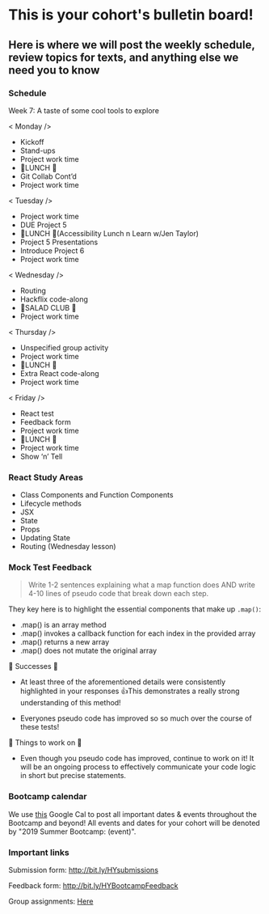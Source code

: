 # This is your cohort's bulletin board! 
## Here is where we will post the weekly schedule, review topics for texts, and anything else we need you to know

### Schedule
Week 7:  A taste of some cool tools to explore 

< Monday />
* Kickoff
* Stand-ups
* Project work time
* 🍴LUNCH 🍴
* Git Collab Cont’d
* Project work time

< Tuesday />
* Project work time
* DUE Project 5 
* 🍴LUNCH 🍴(Accessibility Lunch n Learn w/Jen Taylor)
* Project 5 Presentations
* Introduce Project 6
* Project work time

< Wednesday />
* Routing
* Hackflix code-along
* 🥗SALAD CLUB 🥗
* Project work time

< Thursday />
* Unspecified group activity
* Project work time
* 🍴LUNCH 🍴
* Extra React code-along
* Project work time

< Friday />
* React test
* Feedback form
* Project work time
* 🍴LUNCH 🍴
* Project work time
* Show ‘n’ Tell

### React Study Areas
* Class Components and Function Components
* Lifecycle methods
* JSX
* State
* Props
* Updating State
* Routing (Wednesday lesson)




### Mock Test Feedback
> Write 1-2 sentences explaining what a map function does AND write 4-10 lines of pseudo code that break down each step.

They key here is to highlight the essential components that make up `.map()`:

* .map() is an array method
* .map() invokes a callback function for each index in the provided array
* .map() returns a new array
* .map() does not mutate the original array

🎉 Successes 🎉
* At least three of the aforementioned details were consistently highlighted in your responses 👍This demonstrates a really strong understanding of this method!

* Everyones pseudo code has improved so so much over the course of these tests! 

🔨 Things to work on 🔨
* Even though you pseudo code has improved, continue to work on it! It will be an ongoing process to effectively communicate your code logic in short but precise statements.



### Bootcamp calendar
We use [this](https://calendar.google.com/calendar/embed?src=hackeryou.com_ckj6930nr6kraakaisos09cccs%40group.calendar.google.com&ctz=America%2FToronto) Google Cal to post all important dates & events throughout the Bootcamp and beyond! All events and dates for your cohort will be denoted by "2019 Summer Bootcamp: (event)".

### Important links
Submission form: http://bit.ly/HYsubmissions

Feedback form: http://bit.ly/HYBootcampFeedback

Group assignments: [Here](https://docs.google.com/spreadsheets/d/126VVJAOeyEXjZrk_RDj7GUg0qqoAB5oNwJbYGhclymo/edit#gid=624584399)

